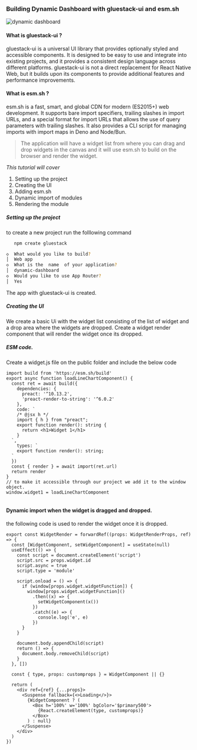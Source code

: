 ### Building Dynamic Dashboard with gluestack-ui and esm.sh

![dynamic dashboard](https://github.com/deepak-agarwal/dynamic-dashboard/assets/29549865/7e4ac61b-0f66-411f-bf39-36228a59df21)


#### What is gluestack-ui ?

gluestack-ui is a universal UI library that provides optionally styled and accessible components. It is designed to be easy to use and integrate into existing projects, and it provides a consistent design language across different platforms. gluestack-ui is not a direct replacement for React Native Web, but it builds upon its components to provide additional features and performance improvements.

#### What is esm.sh ?

esm.sh is a fast, smart, and global CDN for modern (ES2015+) web development. It supports bare import specifiers, trailing slashes in import URLs, and a special format for import URLs that allows the use of query parameters with trailing slashes. It also provides a CLI script for managing imports with import maps in Deno and Node/Bun.

> The application will have a widget list from where you can drag and
> drop widgets in the canvas and it will use esm.sh to build on the
> browser and render the widget.

_This tutorial will cover_

1. Setting up the project
2. Creating the UI
3. Adding esm.sh
4. Dynamic import of modules
5. Rendering the module

##### Setting up the project

to create a new project run the folllowing command

```bash
   npm create gluestack

◇  What would you like to build?
│  Web app
◇  What is the  name  of your application?
│  dynamic-dashboard
◇  Would you like to use App Router?
│  Yes
```

The app with gluestack-ui is created.

##### Creating the UI

We create a basic Ui with the widget list consisting of the list of widget and a drop area where the widgets are dropped.
Create a widget render component that will render the widget once its dropped.

##### ESM code.

Create a widget.js file on the public folder and include the below code

```
import build from 'https://esm.sh/build'
export async function loadLineChartComponent() {
  const ret = await build({
    dependencies: {
      preact: '^10.13.2',
      'preact-render-to-string': '^6.0.2'
    },
    code: `
    /* @jsx h */
    import { h } from "preact";
    export function render(): string {
      return <h1>Widget 1</h1>
    }
  `,
    types: `
    export function render(): string;
  `
  })
  const { render } = await import(ret.url)
  return render
}
// to make it accessible through our project we add it to the window object.
window.widget1 = loadLineChartComponent


```

#### Dynamic import when the widget is dragged and dropped.

the following code is used to render the widget once it is dropped.

```
export const WidgetRender = forwardRef((props: WidgetRenderProps, ref) => {
  const [WidgetComponent, setWidgetComponent] = useState(null)
  useEffect(() => {
    const script = document.createElement('script')
    script.src = props.widget.id
    script.async = true
    script.type = 'module'

    script.onload = () => {
      if (window[props.widget.widgetFunction]) {
        window[props.widget.widgetFunction]()
          .then((x) => {
            setWidgetComponent(x())
          })
          .catch((e) => {
            console.log('e', e)
          })
      }
    }

    document.body.appendChild(script)
    return () => {
      document.body.removeChild(script)
    }
  }, [])

  const { type, props: customprops } = WidgetComponent || {}

  return (
    <div ref={ref} {...props}>
      <Suspense fallback={<>Loading</>}>
        {WidgetComponent ? (
          <Box h='100%' w='100%' bgColor='$primary500'>
            {React.createElement(type, customprops)}
          </Box>
        ) : null}
      </Suspense>
    </div>
  )
})
```
